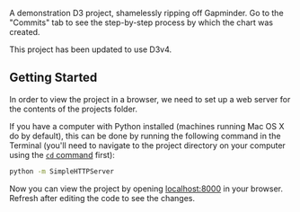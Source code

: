 A demonstration D3 project, shamelessly ripping off Gapminder. Go to the "Commits" tab to see the step-by-step process by which the chart was created.

This project has been updated to use D3v4.

## Getting Started

In order to view the project in a browser, we need to set up a web server for the contents of the projects folder.

If you have a computer with Python installed (machines running Mac OS X do by default), this can be done by running the following command in the Terminal (you'll need to navigate to the project directory on your computer using the [`cd` command](https://en.wikipedia.org/wiki/Cd_(command)) first):

```sh
python -m SimpleHTTPServer
```

Now you can view the project by opening [localhost:8000](http://localhost:8000) in your browser. Refresh after editing the code to see the changes.